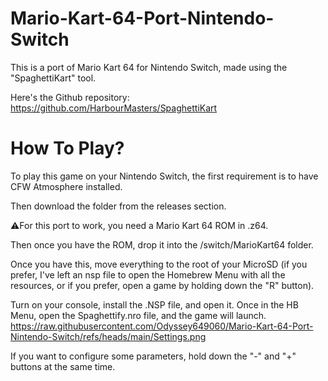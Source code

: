 # Mario-Kart-64-Port-Nintendo-Switch

This is a port of Mario Kart 64 for Nintendo Switch, made using the "SpaghettiKart" tool.

Here's the Github repository: https://github.com/HarbourMasters/SpaghettiKart

# How To Play?

To play this game on your Nintendo Switch, the first requirement is to have CFW Atmosphere installed.

Then download the folder from the releases section.

⚠For this port to work, you need a Mario Kart 64 ROM in .z64.

Then once you have the ROM, drop it into the /switch/MarioKart64 folder.

Once you have this, move everything to the root of your MicroSD (if you prefer, I've left an nsp file to open the Homebrew Menu with all the resources, or if you prefer, open a game by holding down the "R" button).

Turn on your console, install the .NSP file, and open it. Once in the HB Menu, open the Spaghettify.nro file, and the game will launch.
https://raw.githubusercontent.com/Odyssey649060/Mario-Kart-64-Port-Nintendo-Switch/refs/heads/main/Settings.png

If you want to configure some parameters, hold down the "-" and "+" buttons at the same time.

